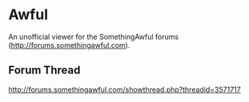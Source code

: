 # Awful

An unofficial viewer for the SomethingAwful forums (http://forums.somethingawful.com).

## Forum Thread

http://forums.somethingawful.com/showthread.php?threadid=3571717